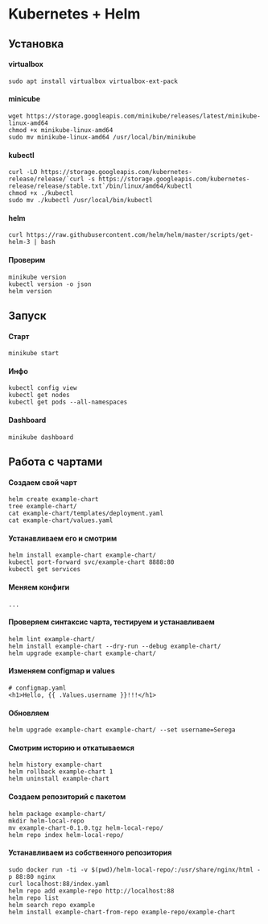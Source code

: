 # Kubernetes + Helm

## Установка
#### virtualbox
```
sudo apt install virtualbox virtualbox-ext-pack
```

#### minicube
```
wget https://storage.googleapis.com/minikube/releases/latest/minikube-linux-amd64
chmod +x minikube-linux-amd64
sudo mv minikube-linux-amd64 /usr/local/bin/minikube
```

#### kubectl
```
curl -LO https://storage.googleapis.com/kubernetes-release/release/`curl -s https://storage.googleapis.com/kubernetes-release/release/stable.txt`/bin/linux/amd64/kubectl
chmod +x ./kubectl
sudo mv ./kubectl /usr/local/bin/kubectl
```
#### helm
```
curl https://raw.githubusercontent.com/helm/helm/master/scripts/get-helm-3 | bash
```

#### Проверим
```
minikube version
kubectl version -o json
helm version
```

## Запуск

#### Старт
```
minikube start
```

#### Инфо
```
kubectl config view
kubectl get nodes
kubectl get pods --all-namespaces
```

#### Dashboard
```
minikube dashboard
```

## Работа с чартами

#### Создаем свой чарт
```
helm create example-chart
tree example-chart/
cat example-chart/templates/deployment.yaml
cat example-chart/values.yaml
```

#### Устанавливаем его и смотрим
```
helm install example-chart example-chart/
kubectl port-forward svc/example-chart 8888:80
kubectl get services
```

#### Меняем конфиги
```
...
```

#### Проверяем синтаксис чарта, тестируем и устанавливаем
```
helm lint example-chart/
helm install example-chart --dry-run --debug example-chart/
helm upgrade example-chart example-chart/ 
```

#### Изменяем configmap и values
```
# configmap.yaml
<h1>Hello, {{ .Values.username }}!!!</h1>
```

#### Обновляем
```
helm upgrade example-chart example-chart/ --set username=Serega
```

#### Смотрим историю и откатываемся
```
helm history example-chart
helm rollback example-chart 1
helm uninstall example-chart
```

#### Создаем репозиторий с пакетом
```
helm package example-chart/
mkdir helm-local-repo
mv example-chart-0.1.0.tgz helm-local-repo/
helm repo index helm-local-repo/
```

#### Устанавливаем из собственного репозитория
```
sudo docker run -ti -v $(pwd)/helm-local-repo/:/usr/share/nginx/html -p 88:80 nginx
curl localhost:88/index.yaml
helm repo add example-repo http://localhost:88
helm repo list
helm search repo example
helm install example-chart-from-repo example-repo/example-chart
```





